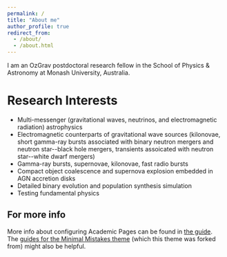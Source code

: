 ```yaml
---
permalink: /
title: "About me"
author_profile: true
redirect_from: 
  - /about/
  - /about.html
---
```


I am an OzGrav postdoctoral research fellow in the School of Physics & Astronomy at Monash University, Australia. 


Research Interests
======
* Multi-messenger (gravitational waves,  neutrinos, and electromagnetic radiation) astrophysics 
* Electromagnetic counterparts of gravitational wave sources (kilonovae, short gamma-ray bursts associated with binary neutron mergers and neutron star--black hole mergers, transients assoicated with neutron star--white dwarf mergers)
* Gamma-ray bursts, supernovae, kilonovae, fast radio bursts
* Compact object coalescence and supernova explosion embedded in AGN accretion disks
* Detailed binary evolution and population synthesis simulation
* Testing fundamental physics

For more info
------
More info about configuring Academic Pages can be found in [the guide](https://academicpages.github.io/markdown/). The [guides for the Minimal Mistakes theme](https://mmistakes.github.io/minimal-mistakes/docs/configuration/) (which this theme was forked from) might also be helpful.
